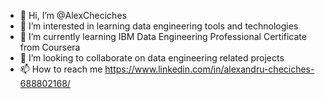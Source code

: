 - 👋 Hi, I’m @AlexCheciches
- 👀 I’m interested in learning data engineering tools and technologies
- 🌱 I’m currently learning IBM Data Engineering Professional Certificate from Coursera
- 💞️ I’m looking to collaborate on data engineering related projects
- 📫 How to reach me https://www.linkedin.com/in/alexandru-checiches-688802168/

<!---
AlexCheciches/AlexCheciches is a ✨ special ✨ repository because its `README.md` (this file) appears on your GitHub profile.
You can click the Preview link to take a look at your changes.
--->
